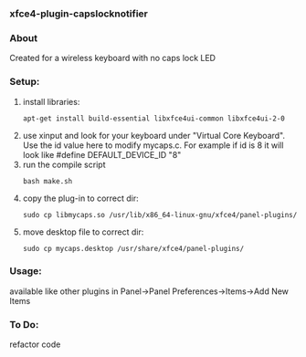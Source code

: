 ### xfce4-plugin-capslocknotifier

### About

Created for a wireless keyboard with no caps lock LED

### Setup:

1.  install libraries:
    ````shell
    apt-get install build-essential libxfce4ui-common libxfce4ui-2-0
    ````    
2.  use xinput and look for your keyboard under "Virtual Core Keyboard". Use the id value here to modify mycaps.c. For example if id is 8 it will look like #define DEFAULT_DEVICE_ID "8"
1.  run the compile script
    ````shell
    bash make.sh
    ````
2.  copy the plug-in to correct dir:
    ````shell
    sudo cp libmycaps.so /usr/lib/x86_64-linux-gnu/xfce4/panel-plugins/
    ````
3.  move desktop file to correct dir:
    ````shell
    sudo cp mycaps.desktop /usr/share/xfce4/panel-plugins/
    ````
    
### Usage:

available like other plugins in Panel->Panel Preferences->Items->Add New Items

### To Do:

refactor code
